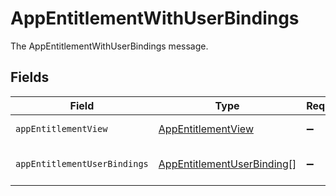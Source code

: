 # AppEntitlementWithUserBindings

The AppEntitlementWithUserBindings message.


## Fields

| Field                                                                           | Type                                                                            | Required                                                                        | Description                                                                     |
| ------------------------------------------------------------------------------- | ------------------------------------------------------------------------------- | ------------------------------------------------------------------------------- | ------------------------------------------------------------------------------- |
| `appEntitlementView`                                                            | [AppEntitlementView](../../models/shared/appentitlementview.md)                 | :heavy_minus_sign:                                                              | The AppEntitlementView message.                                                 |
| `appEntitlementUserBindings`                                                    | [AppEntitlementUserBinding](../../models/shared/appentitlementuserbinding.md)[] | :heavy_minus_sign:                                                              | The appEntitlementUserBindings field.                                           |